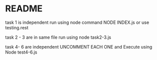 # README

task 1 is independent run using node command NODE INDEX.js or use testing.rest

task 2 - 3 are in same file run using node task2-3.js

task 4- 6 are independent UNCOMMENT EACH ONE and Execute using Node test4-6.js
